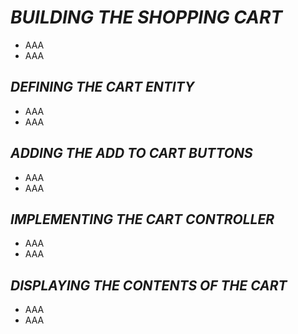 <h1><i>BUILDING THE SHOPPING CART</i></h1>
<ul>
	<li>AAA</li>
	<li>AAA</li>
</ul>

<h2><i>DEFINING THE CART ENTITY</i></h2>
<ul>
	<li>AAA</li>
	<li>AAA</li>
</ul>

<h2><i>ADDING THE ADD TO CART BUTTONS</i></h2>
<ul>
	<li>AAA</li>
	<li>AAA</li>
</ul>

<h2><i>IMPLEMENTING THE CART CONTROLLER</i></h2>
<ul>
	<li>AAA</li>
	<li>AAA</li>
</ul>

<h2><i>DISPLAYING THE CONTENTS OF THE CART</i></h2>
<ul>
	<li>AAA</li>
	<li>AAA</li>
</ul>
	
	
	
	
  
